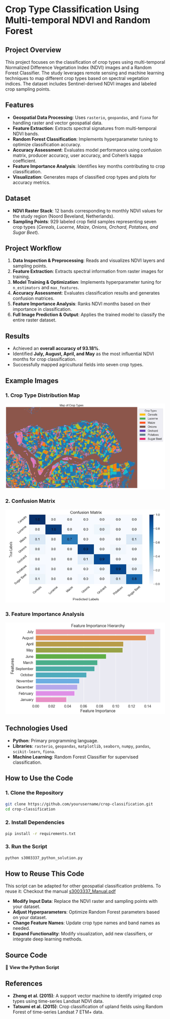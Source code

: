 # Crop Type Classification Using Multi-temporal NDVI and Random Forest

## Project Overview

This project focuses on the classification of crop types using multi-temporal Normalized Difference Vegetation Index (NDVI) images and a Random Forest Classifier. The study leverages remote sensing and machine learning techniques to map different crop types based on spectral vegetation indices. The dataset includes Sentinel-derived NDVI images and labeled crop sampling points.

## Features

- **Geospatial Data Processing**: Uses `rasterio`, `geopandas`, and `fiona` for handling raster and vector geospatial data.
- **Feature Extraction**: Extracts spectral signatures from multi-temporal NDVI bands.
- **Random Forest Classification**: Implements hyperparameter tuning to optimize classification accuracy.
- **Accuracy Assessment**: Evaluates model performance using confusion matrix, producer accuracy, user accuracy, and Cohen’s kappa coefficient.
- **Feature Importance Analysis**: Identifies key months contributing to crop classification.
- **Visualization**: Generates maps of classified crop types and plots for accuracy metrics.

## Dataset

- **NDVI Raster Stack**: 12 bands corresponding to monthly NDVI values for the study region (Noord Beveland, Netherlands).
- **Sampling Points**: 929 labeled crop field samples representing seven crop types (*Cereals, Lucerne, Maize, Onions, Orchard, Potatoes, and Sugar Beet*).

## Project Workflow

1. **Data Inspection & Preprocessing**: Reads and visualizes NDVI layers and sampling points.
2. **Feature Extraction**: Extracts spectral information from raster images for training.
3. **Model Training & Optimization**: Implements hyperparameter tuning for `n_estimators` and `max_features`.
4. **Accuracy Assessment**: Evaluates classification results and generates confusion matrices.
5. **Feature Importance Analysis**: Ranks NDVI months based on their importance in classification.
6. **Full Image Prediction & Output**: Applies the trained model to classify the entire raster dataset.

## Results

- Achieved an **overall accuracy of 93.18%**.
- Identified **July, August, April, and May** as the most influential NDVI months for crop classification.
- Successfully mapped agricultural fields into seven crop types.


## Example Images

### 1. Crop Type Distribution Map
![Crop Type Distribution Map](images/Crop_Type_Distribution_Map.png)

### 2. Confusion Matrix
![Confusion Matrix](images/Confusion_matrix.png)

### 3. Feature Importance Analysis
![Feature Importance Analysis](images/Feature_importance.png)


## Technologies Used

- **Python**: Primary programming language.
- **Libraries**: `rasterio`, `geopandas`, `matplotlib`, `seaborn`, `numpy`, `pandas`, `scikit-learn`, `fiona`.
- **Machine Learning**: Random Forest Classifier for supervised classification.

## How to Use the Code

### 1. Clone the Repository

```sh
git clone https://github.com/yourusername/crop-classification.git
cd crop-classification
```

### 2. Install Dependencies

```sh
pip install -r requirements.txt
```

### 3. Run the Script

```sh
python s3003337_python_solution.py
```

## How to Reuse This Code

This script can be adapted for other geospatial classification problems. To reuse it:
Checkout the manual [s3003337_Manual.pdf](s3003337_Manual.pdf)
- **Modify Input Data**: Replace the NDVI raster and sampling points with your dataset.
- **Adjust Hyperparameters**: Optimize Random Forest parameters based on your dataset.
- **Change Feature Names**: Update crop type names and band names as needed.
- **Expand Functionality**: Modify visualization, add new classifiers, or integrate deep learning methods.

## Source Code

📌 **View the Python Script**

## References

- **Zheng et al. (2015)**: A support vector machine to identify irrigated crop types using time-series Landsat NDVI data.
- **Tatsumi et al. (2015)**: Crop classification of upland fields using Random Forest of time-series Landsat 7 ETM+ data.
